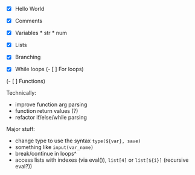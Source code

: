 - [x] Hello World
- [x] Comments

- [x] Variables
      * str
      * num
- [x] Lists

- [x] Branching
- [x] While loops
(- [ ] For loops) 

(- [ ] Functions)

Technically:
* improve function arg parsing
* function return values (?)
* refactor if/else/while parsing

Major stuff:
* change type to use the syntax `type(${var}, save)`
* something like `input(var_name)`
* break/continue in loops^
* access lists with indexes (via eval()), `list[4]` or `list[${i}]` (recursive eval?))

